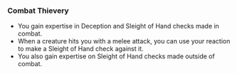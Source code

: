 ### Combat Thievery

- You gain expertise in Deception and Sleight of Hand checks made in combat.
- When a creature hits you with a melee attack, you can use your reaction to make a Sleight of Hand check against it.
- You also gain expertise on Sleight of Hand checks made outside of combat.
